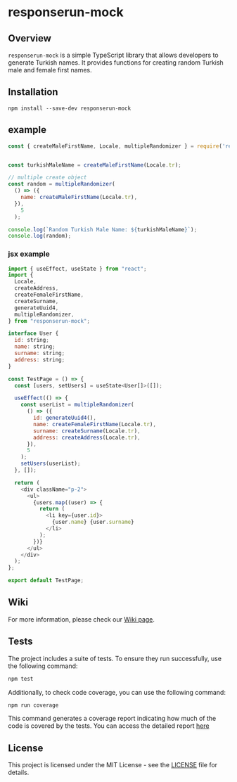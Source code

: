 # responserun-mock

## Overview

`responserun-mock` is a simple TypeScript library that allows developers to generate Turkish names. It provides functions for creating random Turkish male and female first names.

## Installation
```
npm install --save-dev responserun-mock
```

## example

```javascript
const { createMaleFirstName, Locale, multipleRandomizer } = require('responserun-mock');


const turkishMaleName = createMaleFirstName(Locale.tr);

// multiple create object
const random = multipleRandomizer(
  () => ({
    name: createMaleFirstName(Locale.tr),
  }),
    5
  );

console.log(`Random Turkish Male Name: ${turkishMaleName}`);
console.log(random);
```

### jsx example
```javascript
import { useEffect, useState } from "react";
import {
  Locale,
  createAddress,
  createFemaleFirstName,
  createSurname,
  generateUuid4,
  multipleRandomizer,
} from "responserun-mock";

interface User {
  id: string;
  name: string;
  surname: string;
  address: string;
}

const TestPage = () => {
  const [users, setUsers] = useState<User[]>([]);

  useEffect(() => {
    const userList = multipleRandomizer(
      () => ({
        id: generateUuid4(),
        name: createFemaleFirstName(Locale.tr),
        surname: createSurname(Locale.tr),
        address: createAddress(Locale.tr),
      }),
      5
    );
    setUsers(userList);
  }, []);

  return (
    <div className="p-2">
      <ul>
        {users.map((user) => {
          return (
            <li key={user.id}>
              {user.name} {user.surname}
            </li>
          );
        })}
      </ul>
    </div>
  );
};

export default TestPage;
```

## Wiki

For more information, please check our [Wiki page](https://github.com/responserun/responserun-mock/wiki).


## Tests

The project includes a suite of tests. To ensure they run successfully, use the following command:

```bash
npm test
```

Additionally, to check code coverage, you can use the following command:

```bash
npm run coverage
```

This command generates a coverage report indicating how much of the code is covered by the tests. You can access the detailed report [here](https://responserun.github.io/responserun-mock/)



## License

This project is licensed under the MIT License - see the [LICENSE](LICENSE) file for details.

